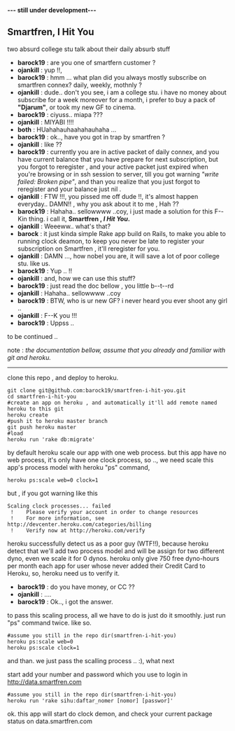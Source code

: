 **--- still under development---**

Smartfren, I Hit You
--------------
two absurd college stu talk about their daily absurb stuff

* **barock19** 	: 	are you one of smartfern customer ? 
* **ojankill** 	: 	yup !!,
* **barock19** 	: 	hmm … what plan did you always mostly subscribe on smartfren connex? daily, weekly, mothnly ?
* **ojankill** 	: 	dude.. don't you see, i am a college stu. i have no money about subscribe for a week moreover for a month, i prefer to buy a pack of **"Djarum"**, or took my new GF to cinema.
* **barock19**	: 	ciyuss.. miapa ???
* **ojankill**	: 	MIYABI !!!!
* **both** 	: 		HUahahauhaahahauhaha …
* **barock19**	: 	ok.., have you got in trap by smartfren ?
* **ojankill**	: 	like ??
* **barock19**	: 	currently you are in active packet of daily connex, and you have current balance that you have prepare for next subscription, but you forgot to reregister , and your active packet just expired when you're browsing or in ssh session to server, till you got warning *"write failed: Broken pipe"*, and than you realize that you just forgot to reregister and your balance just nil .
* **ojankill** 	:	FTW !!!, you pissed me off dude !!, it's almost happen everyday.. DAMN!! , why you ask about it to me , Hah ??
* **barock19**	: 	Hahaha.. sellowwww ..coy, i just made a solution for this F--Kin thing. i call it,  **Smartfren , *I Hit You*.**
* **ojankill** 	: 	Weeeww.. what's that?
* **barock**	: 	it just kinda simple Rake app build on Rails, to make you able to running clock deamon, to keep you never be late to register your subscription on Smartfren , it'll reregister for you.
* **ojankill**	: 	DAMN …, how nobel you are, it will save a lot of poor college stu. like us.
* **barock19**	: 	Yup .. !!
* **ojankill**	: 	and, how we can use this stuff?
* **barock19**	: 	just read the doc bellow , you little b--t--rd
* **ojankill**	: 	Hahaha.. sellowwww ..coy
* **barock19**	: 	BTW, who is ur new GF? i never heard you ever shoot any girl ..
* **ojankill**	: 	F--K you !!!
* **barock19**	: 	Uppss ..


to be continued ..

note : *the documentation bellow, assume that you already and familiar with git and heroku.*
***

clone this repo , and deploy to heroku.

	git clone git@github.com:barock19/smartfren-i-hit-you.git
	cd smartfren-i-hit-you
	#create an app on heroku , and automatically it'll add remote named heroku to this git
	heroku create
	#push it to heroku master branch
	git push heroku master
	#load
	heroku run 'rake db:migrate'

by default heroku scale our app with one web process. but this app have no web process, it's only have one clock process, so .., we need scale this app's process model with heroku "ps" command,

	heroku ps:scale web=0 clock=1

but , if you got warning like this

	Scaling clock processes... failed
	 !    Please verify your account in order to change resources
	 !    For more information, see http://devcenter.heroku.com/categories/billing
	 !    Verify now at http://heroku.com/verify
	 
heroku successfully detect us as a poor guy (WTF!!), because heroku detect that we'll add two process model and will be assign for two different dyno, even we scale it for 0 dynos. heroku only give 750 free dyno-hours per month each app for user whose never added their Credit Card to Heroku, so, heroku need us to verify it. 

* **barock19** : do you have money, or CC ??
* **ojankill**	: ….
* **barock19**	: Ok.., i got the answer.

to pass this scaling process, all we have to do is just do it smoothly. just run "ps" command twice. like so.
	
	#assume you still in the repo dir(smartfren-i-hit-you)
	heroku ps:scale web=0
	heroku ps:scale clock=1

and than. we just pass the scalling process .. :), what next

start add your number and password which you use to login in http://data.smartfren.com
	
	#assume you still in the repo dir(smartfren-i-hit-you)
	heroku run 'rake sihu:daftar_nomer [nomor] [passwor]'

ok. this app will start do clock demon, and check your current package status on data.smartfren.com




